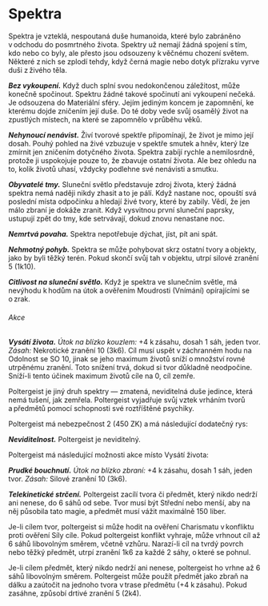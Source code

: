 # Spektra
  
Spektra je vzteklá, nespoutaná duše humanoida, které bylo zabráněno v odchodu do posmrtného života. Spektry už nemají žádná spojení s tím, kdo nebo co byly, ale přesto jsou odsouzeny k věčnému chození světem. Některé z nich se zplodí tehdy, když černá magie nebo dotyk přízraku vyrve duši z živého těla.
  
***Bez vykoupení.*** Když duch splní svou nedokončenou záležitost, může konečně spočinout. Spektru žádné takové spočinutí ani vykoupení nečeká. Je odsouzena do Materiální sféry. Jejím jediným koncem je zapomnění, ke kterému dojde zničením její duše. Do té doby vede svůj osamělý život na zpustlých místech, na které se zapomnělo v průběhu věků.
  
***Nehynoucí nenávist.*** Živí tvorové spektře připomínají, že život je mimo její dosah. Pouhý pohled na živé vzbuzuje v spektře smutek a hněv, který lze zmírnit jen zničením dotyčného života. Spektra zabíjí rychle a nemilosrdně, protože ji uspokojuje pouze to, že zbavuje ostatní života. Ale bez ohledu na to, kolik životů uhasí, vždycky podlehne své nenávisti a smutku.
  
***Obyvatelé tmy.*** Sluneční světlo představuje zdroj života, který žádná spektra nemá naději nikdy zhasit a to je pálí. Když nastane noc, opouští svá poslední místa odpočinku a hledají živé tvory, které by zabily. Vědí, že jen málo zbraní je dokáže zranit. Když vysvitnou první sluneční paprsky, ustupují zpět do tmy, kde setrvávají, dokud znovu nenastane noc.
  
***Nemrtvá povaha.*** Spektra nepotřebuje dýchat, jíst, pít ani spát.

<Monster 
    title="Spektra"
    subtitle="Střední nemrtvý, chaotické zlo"
    armor-class="12"
    hit-points="22 (5k8)"
    speed="0 sáhů, létání 10 sáhů (vznášení se)"
    str="1 (-5)"
    dex="14 (+2)"
    con="11 (+0)"
    int="10 (+0)"
    wis="10 (+0)"
    cha="11 (+0)"
    saving-throws=""
    skills=""
    damage-vulnerabilities=""
    damage-resistances="blesková, hromová, chladná, kyselinová, ohnivá; bodná, drtivá a sečná z nemagických útoků"
    damage-immunities="jedová, nekrotická"
    condition-immunities="ležící, otrávená, uchvácená, paralyzovaná, únava, v bezvědomí, zadržená, zkamenělá, zmámená"
    senses="vidění ve tmě 12 sáhů, pasivní Vnímání 10"
    languages="rozumí všem jazykům, které znala za života, ale neumí mluvit"
    challenge="1 (200 ZK)"
    >

***Nehmotný pohyb.*** Spektra se může pohybovat skrz ostatní tvory a objekty, jako by byli těžký terén. Pokud skončí svůj tah v objektu, utrpí silové zranění 5 (1k10).
  
***Citlivost na sluneční světlo.*** Když je spektra ve slunečním světle, má nevýhodu k hodům na útok a ověřením Moudrosti (Vnímání) opírajícími se o zrak.
  
###### Akce
  
***Vysátí života.*** *Útok na blízko kouzlem:* +4 k zásahu, dosah 1 sáh, jeden tvor. *Zásah:* Nekrotické zranění 10 (3k6). Cíl musí uspět v záchranném hodu na Odolnost se SO 10, jinak se jeho maximum životů sníží o množství rovné utrpěnému zranění. Toto snížení trvá, dokud si tvor důkladně neodpočine. Sníží-li tento účinek maximum životů cíle na 0, cíl zemře.

</Monster>
  
<Card header="Varianta: Poltergeist">
  
Poltergeist je jiný druh spektry — zmatená, neviditelná duše jedince, která nemá tušení, jak zemřela. Poltergeist vyjadřuje svůj vztek vrháním tvorů a předmětů pomocí schopnosti své roztříštěné psychiky.
  
Poltergeist má nebezpečnost 2 (450 ZK) a má následující dodatečný rys:
  
***Neviditelnost.*** Poltergeist je neviditelný.
  
Poltergeist má následující možnosti akce místo Vysátí života:
  
***Prudké bouchnutí.*** *Útok na blízko zbraní:* +4 k zásahu, dosah 1 sáh, jeden tvor. *Zásah:* Silové zranění 10 (3k6).
  
***Telekinetické strčení.*** Poltergeist zacílí tvora či předmět, který nikdo nedrží ani nenese, do 6 sáhů od sebe. Tvor musí být Střední nebo menší, aby na něj působila tato magie, a předmět musí vážit maximálně 150 liber.
  
Je-li cílem tvor, poltergeist si může hodit na ověření Charismatu v konfliktu proti ověření Síly cíle. Pokud poltergeist konflikt vyhraje, může vrhnout cíl až 6 sáhů libovolným směrem, včetně vzhůru. Narazí-li cíl na tvrdý povrch nebo těžký předmět, utrpí zranění 1k6 za každé 2 sáhy, o které se pohnul.
  
Je-li cílem předmět, který nikdo nedrží ani nenese, poltergeist ho vrhne až 6 sáhů libovolným směrem. Poltergeist může použít předmět jako zbraň na dálku a zaútočit na jednoho tvora v trase předmětu (+4 k zásahu). Pokud zasáhne, způsobí drtivé zranění 5 (2k4).
  
</Card> 
